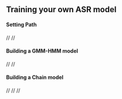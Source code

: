 ## Training your own ASR model

#### Setting Path
//
//

#### Building a GMM-HMM model
//
//

#### Building a Chain model
//
//
//
